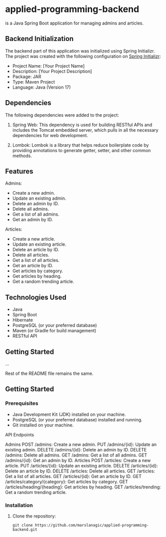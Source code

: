 # applied-programming-backend
is a Java Spring Boot application for managing admins and articles.

## Backend Initialization

The backend part of this application was initialized using Spring Initializr. The project was created with the following configuration on [Spring Initializr](https://start.spring.io/):

- Project Name: [Your Project Name]
- Description: [Your Project Description]
- Package: JAR
- Type: Maven Project
- Language: Java (Version 17)

## Dependencies

The following dependencies were added to the project:

1. Spring Web: This dependency is used for building RESTful APIs and includes the Tomcat embedded server, which pulls in all the necessary dependencies for web development.

2. Lombok: Lombok is a library that helps reduce boilerplate code by providing annotations to generate getter, setter, and other common methods.

## Features

Admins:
- Create a new admin.
- Update an existing admin.
- Delete an admin by ID.
- Delete all admins.
- Get a list of all admins.
- Get an admin by ID.

Articles:
- Create a new article.
- Update an existing article.
- Delete an article by ID.
- Delete all articles.
- Get a list of all articles.
- Get an article by ID.
- Get articles by category.
- Get articles by heading.
- Get a random trending article.

## Technologies Used

- Java
- Spring Boot
- Hibernate
- PostgreSQL (or your preferred database)
- Maven (or Gradle for build management)
- RESTful API

## Getting Started

...

Rest of the README file remains the same.


## Getting Started

### Prerequisites

- Java Development Kit (JDK) installed on your machine.
- PostgreSQL (or your preferred database) installed and running.
- Git installed on your machine.

API Endpoints

Admins
  POST /admins: Create a new admin.
  PUT /admins/{id}: Update an existing admin.
  DELETE /admins/{id}: Delete an admin by ID.
  DELETE /admins: Delete all admins.
  GET /admins: Get a list of all admins.
  GET /admins/{id}: Get an admin by ID.
Articles
  POST /articles: Create a new article.
  PUT /articles/{id}: Update an existing article.
  DELETE /articles/{id}: Delete an article by ID.
  DELETE /articles: Delete all articles.
  GET /articles: Get a list of all articles.
  GET /articles/{id}: Get an article by ID.
  GET /articles/category/{category}: Get articles by category.
  GET /articles/heading/{heading}: Get articles by heading.
  GET /articles/trending: Get a random trending article.

### Installation

1. Clone the repository:

   ```shell
   git clone https://github.com/marslanagic/applied-programming-backend.git
